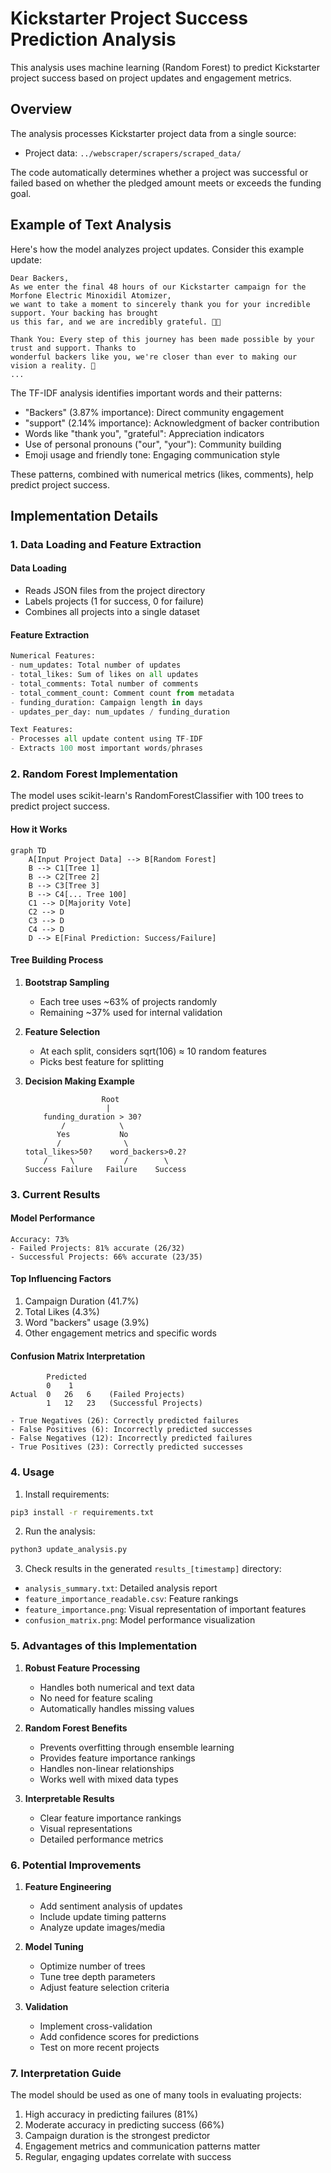 # Kickstarter Project Success Prediction Analysis

This analysis uses machine learning (Random Forest) to predict Kickstarter project success based on project updates and engagement metrics.

## Overview

The analysis processes Kickstarter project data from a single source:
- Project data: `../webscraper/scrapers/scraped_data/`

The code automatically determines whether a project was successful or failed based on whether the pledged amount meets or exceeds the funding goal.

## Example of Text Analysis

Here's how the model analyzes project updates. Consider this example update:

```
Dear Backers,
As we enter the final 48 hours of our Kickstarter campaign for the Morfone Electric Minoxidil Atomizer, 
we want to take a moment to sincerely thank you for your incredible support. Your backing has brought 
us this far, and we are incredibly grateful. 🙏✨

Thank You: Every step of this journey has been made possible by your trust and support. Thanks to 
wonderful backers like you, we're closer than ever to making our vision a reality. 🌟
...
```

The TF-IDF analysis identifies important words and their patterns:
- "Backers" (3.87% importance): Direct community engagement
- "support" (2.14% importance): Acknowledgment of backer contribution
- Words like "thank you", "grateful": Appreciation indicators
- Use of personal pronouns ("our", "your"): Community building
- Emoji usage and friendly tone: Engaging communication style

These patterns, combined with numerical metrics (likes, comments), help predict project success.

## Implementation Details

### 1. Data Loading and Feature Extraction

#### Data Loading
- Reads JSON files from the project directory
- Labels projects (1 for success, 0 for failure)
- Combines all projects into a single dataset

#### Feature Extraction
```python
Numerical Features:
- num_updates: Total number of updates
- total_likes: Sum of likes on all updates
- total_comments: Total number of comments
- total_comment_count: Comment count from metadata
- funding_duration: Campaign length in days
- updates_per_day: num_updates / funding_duration

Text Features:
- Processes all update content using TF-IDF
- Extracts 100 most important words/phrases
```

### 2. Random Forest Implementation

The model uses scikit-learn's RandomForestClassifier with 100 trees to predict project success.

#### How it Works

```mermaid
graph TD
    A[Input Project Data] --> B[Random Forest]
    B --> C1[Tree 1]
    B --> C2[Tree 2]
    B --> C3[Tree 3]
    B --> C4[... Tree 100]
    C1 --> D[Majority Vote]
    C2 --> D
    C3 --> D
    C4 --> D
    D --> E[Final Prediction: Success/Failure]
```

#### Tree Building Process
1. **Bootstrap Sampling**
   - Each tree uses ~63% of projects randomly
   - Remaining ~37% used for internal validation

2. **Feature Selection**
   - At each split, considers sqrt(106) ≈ 10 random features
   - Picks best feature for splitting

3. **Decision Making Example**
   ```
                    Root
                     |
       funding_duration > 30?
           /            \
          Yes           No
          /              \
   total_likes>50?    word_backers>0.2?
       /     \           /        \
   Success Failure   Failure    Success
   ```

### 3. Current Results

#### Model Performance
```
Accuracy: 73%
- Failed Projects: 81% accurate (26/32)
- Successful Projects: 66% accurate (23/35)
```

#### Top Influencing Factors
1. Campaign Duration (41.7%)
2. Total Likes (4.3%)
3. Word "backers" usage (3.9%)
4. Other engagement metrics and specific words

#### Confusion Matrix Interpretation
```
        Predicted
        0    1
Actual  0   26   6    (Failed Projects)
        1   12   23   (Successful Projects)

- True Negatives (26): Correctly predicted failures
- False Positives (6): Incorrectly predicted successes
- False Negatives (12): Incorrectly predicted failures
- True Positives (23): Correctly predicted successes
```

### 4. Usage

1. Install requirements:
```bash
pip3 install -r requirements.txt
```

2. Run the analysis:
```bash
python3 update_analysis.py
```

3. Check results in the generated `results_[timestamp]` directory:
- `analysis_summary.txt`: Detailed analysis report
- `feature_importance_readable.csv`: Feature rankings
- `feature_importance.png`: Visual representation of important features
- `confusion_matrix.png`: Model performance visualization

### 5. Advantages of this Implementation

1. **Robust Feature Processing**
   - Handles both numerical and text data
   - No need for feature scaling
   - Automatically handles missing values

2. **Random Forest Benefits**
   - Prevents overfitting through ensemble learning
   - Provides feature importance rankings
   - Handles non-linear relationships
   - Works well with mixed data types

3. **Interpretable Results**
   - Clear feature importance rankings
   - Visual representations
   - Detailed performance metrics

### 6. Potential Improvements

1. **Feature Engineering**
   - Add sentiment analysis of updates
   - Include update timing patterns
   - Analyze update images/media

2. **Model Tuning**
   - Optimize number of trees
   - Tune tree depth parameters
   - Adjust feature selection criteria

3. **Validation**
   - Implement cross-validation
   - Add confidence scores for predictions
   - Test on more recent projects

### 7. Interpretation Guide

The model should be used as one of many tools in evaluating projects:
1. High accuracy in predicting failures (81%)
2. Moderate accuracy in predicting success (66%)
3. Campaign duration is the strongest predictor
4. Engagement metrics and communication patterns matter
5. Regular, engaging updates correlate with success 